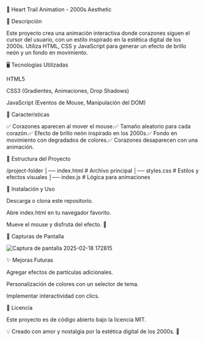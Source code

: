 💖 Heart Trail Animation - 2000s Aesthetic

🌟 Descripción

Este proyecto crea una animación interactiva donde corazones siguen el cursor del usuario, con un estilo inspirado en la estética digital de los 2000s. Utiliza HTML, CSS y JavaScript para generar un efecto de brillo neón y un fondo en movimiento.

🖥️ Tecnologías Utilizadas

HTML5

CSS3 (Gradientes, Animaciones, Drop Shadows)

JavaScript (Eventos de Mouse, Manipulación del DOM)

🚀 Características

✅ Corazones aparecen al mover el mouse.✅ Tamaño aleatorio para cada corazón.✅ Efecto de brillo neón inspirado en los 2000s.✅ Fondo en movimiento con degradados de colores.✅ Corazones desaparecen con una animación.

📂 Estructura del Proyecto

/project-folder
│── index.html   # Archivo principal
│── styles.css   # Estilos y efectos visuales
│── index.js     # Lógica para animaciones

📜 Instalación y Uso

Descarga o clona este repositorio.

Abre index.html en tu navegador favorito.

Mueve el mouse y disfruta del efecto. 💖

📸 Capturas de Pantalla

![Captura de pantalla 2025-02-18 172815](https://github.com/user-attachments/assets/4f861748-c140-445b-8ab1-0ce28304d4f3)


✨ Mejoras Futuras

Agregar efectos de partículas adicionales.

Personalización de colores con un selector de tema.

Implementar interactividad con clics.

📄 Licencia

Este proyecto es de código abierto bajo la licencia MIT.

💡 Creado con amor y nostalgia por la estética digital de los 2000s. 💖
